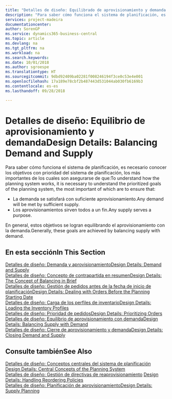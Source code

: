 ```yaml
---
title: "Detalles de diseño: Equilibrado de aprovisionamiento y demanda | Documentos de Microsoft"
description: "Para saber cómo funciona el sistema de planificación, es necesario conocer los objetivos con prioridad del sistema de planificación, los más importantes de los cuales son asegurarse de que las demandas se satisfagan con suficiente suministro y de que los suministros tengan un propósito."
services: project-madeira
documentationcenter: 
author: SorenGP
ms.service: dynamics365-business-central
ms.topic: article
ms.devlang: na
ms.tgt_pltfrm: na
ms.workload: na
ms.search.keywords: 
ms.date: 10/01/2018
ms.author: sgroespe
ms.translationtype: HT
ms.sourcegitcommit: 9dbd92409ba02281f008246194f3ce0c53e4e001
ms.openlocfilehash: 17a189e78cbf2b487443d531044ab030fb6169b3
ms.contentlocale: es-es
ms.lasthandoff: 09/28/2018

---
```

# <a name="design-details-balancing-demand-and-supply"></a><span data-ttu-id="a0696-103">Detalles de diseño: Equilibrio de aprovisionamiento y demanda</span><span class="sxs-lookup"><span data-stu-id="a0696-103">Design Details: Balancing Demand and Supply</span></span>
<span data-ttu-id="a0696-104">Para saber cómo funciona el sistema de planificación, es necesario conocer los objetivos con prioridad del sistema de planificación, los más importantes de los cuales son asegurarse de que:</span><span class="sxs-lookup"><span data-stu-id="a0696-104">To understand how the planning system works, it is necessary to understand the prioritized goals of the planning system, the most important of which are to ensure that:</span></span>  

- <span data-ttu-id="a0696-105">La demanda se satisfará con suficiente aprovisionamiento.</span><span class="sxs-lookup"><span data-stu-id="a0696-105">Any demand will be met by sufficient supply.</span></span>  
- <span data-ttu-id="a0696-106">Los aprovisionamientos sirven todos a un fin.</span><span class="sxs-lookup"><span data-stu-id="a0696-106">Any supply serves a purpose.</span></span>  

 <span data-ttu-id="a0696-107">En general, estos objetivos se logran equilibrando el aprovisionamiento con la demanda.</span><span class="sxs-lookup"><span data-stu-id="a0696-107">Generally, these goals are achieved by balancing supply with demand.</span></span>  

## <a name="in-this-section"></a><span data-ttu-id="a0696-108">En esta sección</span><span class="sxs-lookup"><span data-stu-id="a0696-108">In This Section</span></span>  
[<span data-ttu-id="a0696-109">Detalles de diseño: Demanda y aprovisionamiento</span><span class="sxs-lookup"><span data-stu-id="a0696-109">Design Details: Demand and Supply</span></span>](design-details-demand-and-supply.md)  
[<span data-ttu-id="a0696-110">Detalles de diseño: Concepto de contrapartida en resumen</span><span class="sxs-lookup"><span data-stu-id="a0696-110">Design Details: The Concept of Balancing in Brief</span></span>](design-details-the-concept-of-balancing-in-brief.md)  
[<span data-ttu-id="a0696-111">Detalles de diseño: Gestión de pedidos antes de la fecha de inicio de planificación</span><span class="sxs-lookup"><span data-stu-id="a0696-111">Design Details: Dealing with Orders Before the Planning Starting Date</span></span>](design-details-dealing-with-orders-before-the-planning-starting-date.md)  
[<span data-ttu-id="a0696-112">Detalles de diseño: Carga de los perfiles de inventario</span><span class="sxs-lookup"><span data-stu-id="a0696-112">Design Details: Loading the Inventory Profiles</span></span>](design-details-loading-the-inventory-profiles.md)  
[<span data-ttu-id="a0696-113">Detalles de diseño: Prioridad de pedidos</span><span class="sxs-lookup"><span data-stu-id="a0696-113">Design Details: Prioritizing Orders</span></span>](design-details-prioritizing-orders.md)  
[<span data-ttu-id="a0696-114">Detalles de diseño: Equilibrio de aprovisionamiento con demanda</span><span class="sxs-lookup"><span data-stu-id="a0696-114">Design Details: Balancing Supply with Demand</span></span>](design-details-balancing-supply-with-demand.md)  
[<span data-ttu-id="a0696-115">Detalles de diseño: Cierre de aprovisionamiento y demanda</span><span class="sxs-lookup"><span data-stu-id="a0696-115">Design Details: Closing Demand and Supply</span></span>](design-details-closing-demand-and-supply.md)  

## <a name="see-also"></a><span data-ttu-id="a0696-116">Consulte también</span><span class="sxs-lookup"><span data-stu-id="a0696-116">See Also</span></span>  
 <span data-ttu-id="a0696-117">[Detalles de diseño: Conceptos centrales del sistema de planificación](design-details-central-concepts-of-the-planning-system.md) </span><span class="sxs-lookup"><span data-stu-id="a0696-117">[Design Details: Central Concepts of the Planning System](design-details-central-concepts-of-the-planning-system.md) </span></span>  
 <span data-ttu-id="a0696-118">[Detalles de diseño: Gestión de directivas de reaprovisionamiento](design-details-handling-reordering-policies.md) </span><span class="sxs-lookup"><span data-stu-id="a0696-118">[Design Details: Handling Reordering Policies](design-details-handling-reordering-policies.md) </span></span>  
 [<span data-ttu-id="a0696-119">Detalles de diseño: Planificación de aprovisionamiento</span><span class="sxs-lookup"><span data-stu-id="a0696-119">Design Details: Supply Planning</span></span>](design-details-supply-planning.md)

